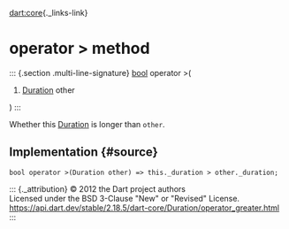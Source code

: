 [dart:core](../../dart-core/dart-core-library){._links-link}

operator \> method
==================

::: {.section .multi-line-signature}
[bool](../bool-class) operator \>(

1.  [Duration](../duration-class) other

)
:::

Whether this [Duration](../duration-class) is longer than `other`.

Implementation {#source}
--------------

``` {.language-dart data-language="dart"}
bool operator >(Duration other) => this._duration > other._duration;
```

::: {._attribution}
© 2012 the Dart project authors\
Licensed under the BSD 3-Clause \"New\" or \"Revised\" License.\
<https://api.dart.dev/stable/2.18.5/dart-core/Duration/operator_greater.html>
:::
